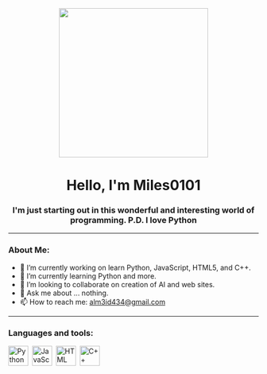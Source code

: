 <div id="header" align="center">
  <img src="https://media.giphy.com/media/HscDLzkO8EOTmgkhQP/giphy.gif" width=300 />
  <h1 align="center">Hello, I'm Miles0101 </h1>
  <h3 align="center">I'm just starting out in this wonderful and interesting world of programming. 
   P.D. I love Python </h3>
 </div>
 
 ---
 ### About Me: 
 - 🔭 I’m currently working on learn Python, JavaScript, HTML5, and C++.
- 🌱 I’m currently learning Python and more.
- 👯 I’m looking to collaborate on creation of AI and web sites.
- 💬 Ask me about ... nothing. 
- 📫 How to reach me: alm3id434@gmail.com

---

<div align="left">
   <h3> Languages and tools:</h3>
   <div>
        <img src="https://cdn3.iconfinder.com/data/icons/logos-and-brands-adobe/512/267_Python-512.png" title="Python" alt="Python" width="40" height="40"/>&nbsp;
        <img src="https://cdn-icons-png.flaticon.com/512/5968/5968292.png" title="JavaScript" alt="JavaScript" width="40" height="40"/>&nbsp;
        <img src="https://cdn.iconscout.com/icon/free/png-256/html5-40-1175193.png" title="HTML5" alt="HTML" width="40" height="40"/>&nbsp;
        <img src="https://cdn-icons-png.flaticon.com/512/6132/6132222.png" title="C++" alt="C++" width="40" height="40"/>&nbsp;
   </div>
 </div>
